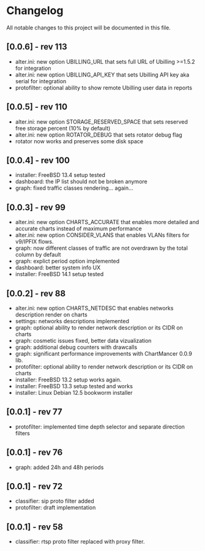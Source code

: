 # Changelog

All notable changes to this project will be documented in this file.

## [0.0.6] - rev 113
- alter.ini: new option UBILLING_URL that sets full URL of Ubilling >=1.5.2 for integration
- alter.ini: new option UBILLING_API_KEY that sets Ubilling API key aka serial for integration
- protofilter: optional ability to show remote Ubilling user data in reports

## [0.0.5] - rev 110

- alter.ini: new option STORAGE_RESERVED_SPACE that sets reserved free storage percent (10% by default)
- alter.ini: new option ROTATOR_DEBUG that sets rotator debug flag
- rotator now works and preserves some disk space


## [0.0.4] - rev 100

- installer: FreeBSD 13.4 setup tested
- dashboard: the IP list should not be broken anymore
- graph: fixed traffic classes rendering... again...

## [0.0.3] - rev 99

- alter.ini: new option CHARTS_ACCURATE that enables more detailed and accurate charts instead of maximum performance
- alter.ini: new option CONSIDER_VLANS that enables VLANs filters for v9/IPFIX flows.
- graph: now different classes of traffic are not overdrawn by the total column by default
- graph: explict period option implemented
- dashboard: better system info UX
- installer: FreeBSD 14.1 setup tested

## [0.0.2] - rev 88

- alter.ini: new option CHARTS_NETDESC that enables networks description render on charts
- settings: networks descriptions implemented
- graph: optional ability to render network description or its CIDR on charts
- graph: cosmetic issues fixed, better data vizualization
- graph: additional debug counters with drawcalls
- graph: significant performance improvements with ChartMancer 0.0.9 lib.
- protofilter: optional ability to render network description or its CIDR on charts
- installer: FreeBSD 13.2 setup works again.
- installer: FreeBSD 13.3 setup tested and works
- installer: Linux Debian 12.5 bookworm installer

## [0.0.1] - rev 77

- protofilter: implemented time depth selector and separate direction filters

## [0.0.1] - rev 76

- graph: added 24h and 48h periods

## [0.0.1] - rev 72

- classifier: sip proto filter added
- protofilter: draft implementation

## [0.0.1] - rev 58

- classifier: rtsp proto filter replaced with proxy filter.
